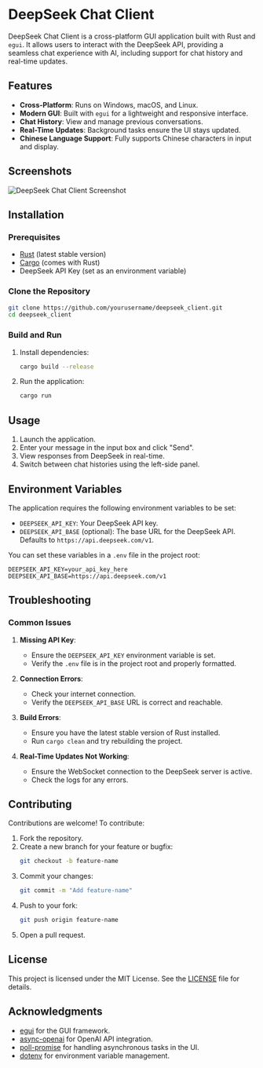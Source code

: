# DeepSeek Chat Client

DeepSeek Chat Client is a cross-platform GUI application built with Rust and `egui`. It allows users to interact with the DeepSeek API, providing a seamless chat experience with AI, including support for chat history and real-time updates.

## Features

- **Cross-Platform**: Runs on Windows, macOS, and Linux.
- **Modern GUI**: Built with `egui` for a lightweight and responsive interface.
- **Chat History**: View and manage previous conversations.
- **Real-Time Updates**: Background tasks ensure the UI stays updated.
- **Chinese Language Support**: Fully supports Chinese characters in input and display.

## Screenshots

![DeepSeek Chat Client Screenshot](assets/screenshot.png)

## Installation

### Prerequisites

- [Rust](https://www.rust-lang.org/tools/install) (latest stable version)
- [Cargo](https://doc.rust-lang.org/cargo/) (comes with Rust)
- DeepSeek API Key (set as an environment variable)

### Clone the Repository

```bash
git clone https://github.com/yourusername/deepseek_client.git
cd deepseek_client
```

### Build and Run

1. Install dependencies:
   ```bash
   cargo build --release
   ```

2. Run the application:
   ```bash
   cargo run
   ```

## Usage

1. Launch the application.
2. Enter your message in the input box and click "Send".
3. View responses from DeepSeek in real-time.
4. Switch between chat histories using the left-side panel.

## Environment Variables

The application requires the following environment variables to be set:

- `DEEPSEEK_API_KEY`: Your DeepSeek API key.
- `DEEPSEEK_API_BASE` (optional): The base URL for the DeepSeek API. Defaults to `https://api.deepseek.com/v1`.

You can set these variables in a `.env` file in the project root:

```env
DEEPSEEK_API_KEY=your_api_key_here
DEEPSEEK_API_BASE=https://api.deepseek.com/v1
```

## Troubleshooting

### Common Issues

1. **Missing API Key**:
   - Ensure the `DEEPSEEK_API_KEY` environment variable is set.
   - Verify the `.env` file is in the project root and properly formatted.

2. **Connection Errors**:
   - Check your internet connection.
   - Verify the `DEEPSEEK_API_BASE` URL is correct and reachable.

3. **Build Errors**:
   - Ensure you have the latest stable version of Rust installed.
   - Run `cargo clean` and try rebuilding the project.

4. **Real-Time Updates Not Working**:
   - Ensure the WebSocket connection to the DeepSeek server is active.
   - Check the logs for any errors.

## Contributing

Contributions are welcome! To contribute:

1. Fork the repository.
2. Create a new branch for your feature or bugfix:
   ```bash
   git checkout -b feature-name
   ```
3. Commit your changes:
   ```bash
   git commit -m "Add feature-name"
   ```
4. Push to your fork:
   ```bash
   git push origin feature-name
   ```
5. Open a pull request.

## License

This project is licensed under the MIT License. See the [LICENSE](LICENSE) file for details.

## Acknowledgments

- [egui](https://github.com/emilk/egui) for the GUI framework.
- [async-openai](https://github.com/64bit/async-openai) for OpenAI API integration.
- [poll-promise](https://github.com/emilk/poll_promise) for handling asynchronous tasks in the UI.
- [dotenv](https://github.com/dotenv-rs/dotenv) for environment variable management.